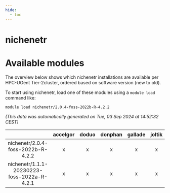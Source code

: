 ```yaml
---
hide:
  - toc
---
```


nichenetr
=========

# Available modules


The overview below shows which nichenetr installations are available per HPC-UGent Tier-2cluster, ordered based on software version (new to old).

To start using nichenetr, load one of these modules using a `module load` command like:

```shell
module load nichenetr/2.0.4-foss-2022b-R-4.2.2
```

*(This data was automatically generated on Tue, 03 Sep 2024 at 14:52:32 CEST)*  

| |accelgor|doduo|donphan|gallade|joltik|shinx|skitty|
| :---: | :---: | :---: | :---: | :---: | :---: | :---: | :---: |
|nichenetr/2.0.4-foss-2022b-R-4.2.2|x|x|x|x|x|-|x|
|nichenetr/1.1.1-20230223-foss-2022a-R-4.2.1|x|x|x|x|x|-|x|
